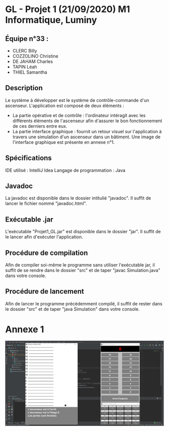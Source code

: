 # GL - Projet 1 (21/09/2020) M1 Informatique, Luminy

## Équipe n°33 :
- CLERC Billy
- COZZOLINO Christine
- DE JAHAM Charles
- TAPIN Léah
- THIEL Samantha

## Description

Le système à développer est le système de contrôle-commande d'un ascenseur. L'application est composé de deux éléments :
 - La partie opérative et de contrôle : l'ordinateur intéragit avec les différents éléments de l'ascenseur afin d'assurer le bon fonctionnement de ces derniers entre eux.
 - La partie interface graphique : fournit un retour visuel sur l'application à travers une simulation d'un ascenseur dans un bâtiment. Une image de l'interface graphique est présente en annexe n°1.

## Spécifications

IDE utilisé : IntelliJ Idea
Langage de programmation : Java

## Javadoc

La javadoc est disponible dans le dossier intitulié "javadoc". Il suffit de lancer le fichier nommé "javadoc.html".

## Exécutable .jar

L'exécutable "Projet1_GL.jar" est disponible dans le dossier "jar". Il suffit de le lancer afin d'exécuter l'application.

## Procédure de compilation

Afin de compiler soi-même le programme sans utiliser l'exécutable jar, il suffit de se rendre dans le dossier "src" et de taper "javac Simulation.java" dans votre console.

## Procédure de lancement

Afin de lancer le programme précédemment compilé, il suffit de rester dans le dossier "src" et de taper "java Simulation" dans votre console.

# Annexe 1

![alt text](https://github.com/t17001743/Projet1_GL/blob/master/GUI.PNG?raw=true)
